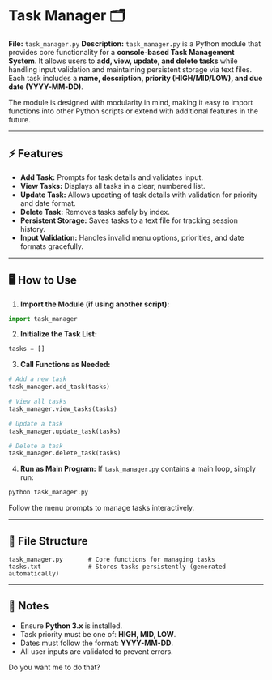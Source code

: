 # Task Manager 🗂️

**File:** `task_manager.py`
**Description:**
`task_manager.py` is a Python module that provides core functionality for a **console-based Task Management System**. It allows users to **add, view, update, and delete tasks** while handling input validation and maintaining persistent storage via text files. Each task includes a **name, description, priority (HIGH/MID/LOW), and due date (YYYY-MM-DD)**.

The module is designed with modularity in mind, making it easy to import functions into other Python scripts or extend with additional features in the future.

---

## ⚡ Features

* **Add Task:** Prompts for task details and validates input.
* **View Tasks:** Displays all tasks in a clear, numbered list.
* **Update Task:** Allows updating of task details with validation for priority and date format.
* **Delete Task:** Removes tasks safely by index.
* **Persistent Storage:** Saves tasks to a text file for tracking session history.
* **Input Validation:** Handles invalid menu options, priorities, and date formats gracefully.

---

## 🖥️ How to Use

1. **Import the Module (if using another script):**

```python
import task_manager
```

2. **Initialize the Task List:**

```python
tasks = []
```

3. **Call Functions as Needed:**

```python
# Add a new task
task_manager.add_task(tasks)

# View all tasks
task_manager.view_tasks(tasks)

# Update a task
task_manager.update_task(tasks)

# Delete a task
task_manager.delete_task(tasks)
```

4. **Run as Main Program:**
   If `task_manager.py` contains a main loop, simply run:

```bash
python task_manager.py
```

Follow the menu prompts to manage tasks interactively.

---

## 📁 File Structure

```
task_manager.py       # Core functions for managing tasks
tasks.txt             # Stores tasks persistently (generated automatically)
```

---

## 📝 Notes

* Ensure **Python 3.x** is installed.
* Task priority must be one of: **HIGH, MID, LOW**.
* Dates must follow the format: **YYYY-MM-DD**.
* All user inputs are validated to prevent errors.

Do you want me to do that?

